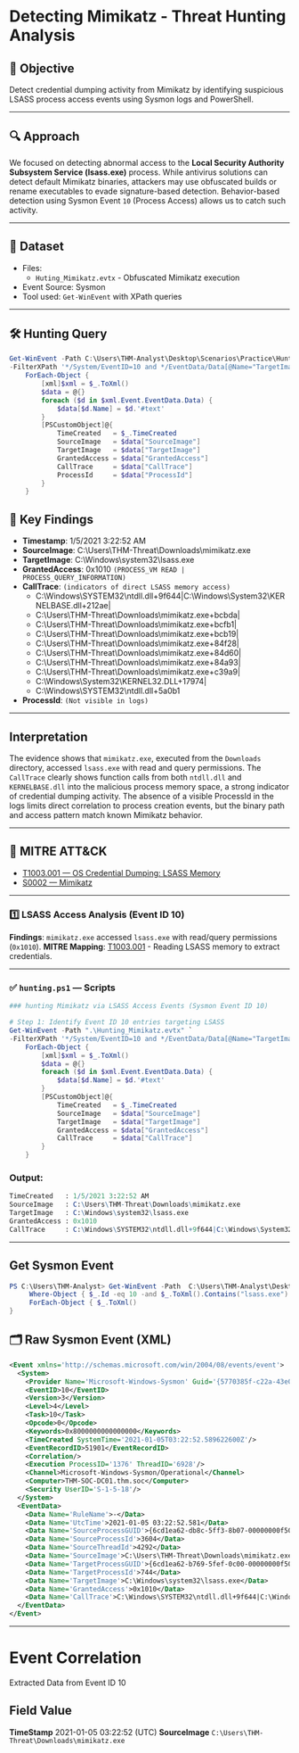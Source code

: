 # Detecting Mimikatz - Threat Hunting Analysis

## 📝 Objective
Detect credential dumping activity from Mimikatz by identifying suspicious LSASS process access events using Sysmon logs and PowerShell.

---

## 🔍 Approach
We focused on detecting abnormal access to the **Local Security Authority Subsystem Service (lsass.exe)** process.
While antivirus solutions can detect default Mimikatz binaries, attackers may use obfuscated builds or rename executables to evade signature-based detection.
Behavior-based detection using Sysmon Event `10` (Process Access) allows us to catch such activity.

---

## 📁 Dataset
- Files:
  - `Huting_Mimikatz.evtx` - Obfuscated Mimikatz execution
- Event Source: Sysmon
- Tool used: `Get-WinEvent` with XPath queries

--- 

## 🛠️ Hunting Query

```powershell
Get-WinEvent -Path C:\Users\THM-Analyst\Desktop\Scenarios\Practice\Hunting_Mimikatz.evtx `
-FilterXPath '*/System/EventID=10 and */EventData/Data[@Name="TargetImage"] and */EventData/Data="C:\Windows\system32\lsass.exe"' |
    ForEach-Object {
        [xml]$xml = $_.ToXml()
        $data = @{}
        foreach ($d in $xml.Event.EventData.Data) {
            $data[$d.Name] = $d.'#text'
        }
        [PSCustomObject]@{
            TimeCreated   = $_.TimeCreated
            SourceImage   = $data["SourceImage"]
            TargetImage   = $data["TargetImage"]
            GrantedAccess = $data["GrantedAccess"]
            CallTrace     = $data["CallTrace"]
            ProcessId     = $data["ProcessId"]
        }
    }
```

## 📌 Key Findings
- **Timestamp**: 1/5/2021 3:22:52 AM
- **SourceImage**: C:\Users\THM-Threat\Downloads\mimikatz.exe
- **TargetImage**: C:\Windows\system32\lsass.exe
- **GrantedAccess**: 0x1010 `(PROCESS_VM READ | PROCESS_QUERY_INFORMATION)`
- **CallTrace**: `(indicators of direct LSASS memory access)`
    - C:\Windows\SYSTEM32\ntdll.dll+9f644|C:\Windows\System32\KERNELBASE.dll+212ae|
    - C:\Users\THM-Threat\Downloads\mimikatz.exe+bcbda|
    - C:\Users\THM-Threat\Downloads\mimikatz.exe+bcfb1|
    - C:\Users\THM-Threat\Downloads\mimikatz.exe+bcb19|
    - C:\Users\THM-Threat\Downloads\mimikatz.exe+84f28|
    - C:\Users\THM-Threat\Downloads\mimikatz.exe+84d60|
    - C:\Users\THM-Threat\Downloads\mimikatz.exe+84a93|
    - C:\Users\THM-Threat\Downloads\mimikatz.exe+c39a9|
    - C:\Windows\System32\KERNEL32.DLL+17974|
    - C:\Windows\SYSTEM32\ntdll.dll+5a0b1
- **ProcessId**: `(Not visible in logs)`

---

## Interpretation
The evidence shows that `mimikatz.exe`, executed from the `Downloads` directory, accessed `lsass.exe` with read and query permissions.
The `CallTrace` clearly shows function calls from both `ntdll.dll` and `KERNELBASE.dll` into the malicious process memory space, a strong indicator of credential dumping activity.
The absence of a visible ProcessId in the logs limits direct correlation to process creation events, but the binary path and access pattern match known Mimikatz behavior.

--- 

## 🔗 MITRE ATT&CK

- [T1003.001 — OS Credential Dumping: LSASS Memory](https://attack.mitre.org/techniques/T1003/001/)
- [S0002 — Mimikatz](https://attack.mitre.org/software/S0002/)

---

### 1️⃣ LSASS Access Analysis (Event ID 10)
**Findings**: `mimikatz.exe` accessed `lsass.exe` with read/query permissions (`0x1010`).
**MITRE Mapping**: [T1003.001](https://attack.mitre.org/techniques/T1003/001/) - Reading LSASS memory to extract credentials.

---

### ✅ `hunting.ps1` — Scripts

```powershell
### hunting Mimikatz via LSASS Access Events (Sysmon Event ID 10)

# Step 1: Identify Event ID 10 entries targeting LSASS
Get-WinEvent -Path ".\Hunting_Mimikatz.evtx" `
-FilterXPath '*/System/EventID=10 and */EventData/Data[@Name="TargetImage"]="C:\Windows\system32\lsass.exe"' |
    ForEach-Object {
        [xml]$xml = $_.ToXml()
        $data = @{}
        foreach ($d in $xml.Event.EventData.Data) {
            $data[$d.Name] = $d.'#text'
        }
        [PSCustomObject]@{
            TimeCreated   = $_.TimeCreated
            SourceImage   = $data["SourceImage"]
            TargetImage   = $data["TargetImage"]
            GrantedAccess = $data["GrantedAccess"]
            CallTrace     = $data["CallTrace"]
        }
    }
```
### Output:
```mathematica
TimeCreated   : 1/5/2021 3:22:52 AM
SourceImage   : C:\Users\THM-Threat\Downloads\mimikatz.exe
TargetImage   : C:\Windows\system32\lsass.exe
GrantedAccess : 0x1010
CallTrace     : C:\Windows\SYSTEM32\ntdll.dll+9f644|C:\Windows\System32\KERNELBASE.dll+212ae|C:\Users\THM-Threat\Downloads\mimikatz.exe+bcbda|C:\Users\THM-Threat\Downloads\mimikatz.exe+bcfb1|C:\Users\THM-Threat\Downloads\mimikatz.exe+bcb19|C:\Users\THM-Threat\Downloads\mimikatz.exe+84f28|C:\Users\THM-Threat\Downloads\mimikatz.exe+84d60|C:\Users\THM-Threat\Downloads\mimikatz.exe+84a93|C:\Users\THM-Threat\Downloads\mimikatz.exe+c39a9|C:\Windows\System32\KERNEL32.DLL+17974|C:\Windows\SYSTEM32\ntdll.dll+5a0b1
```

---

## Get Sysmon Event 
```powershell
PS C:\Users\THM-Analyst> Get-WinEvent -Path  C:\Users\THM-Analyst\Desktop\Scenarios\Practice\Hunting_Mimikatz.evtx |
     Where-Object { $_.Id -eq 10 -and $_.ToXml().Contains("lsass.exe") } |
     ForEach-Object { $_.ToXml()
}
```

## 🗂 Raw Sysmon Event (XML)
```xml
<Event xmlns='http://schemas.microsoft.com/win/2004/08/events/event'>
  <System>
    <Provider Name='Microsoft-Windows-Sysmon' Guid='{5770385f-c22a-43e0-bf4c-06f5698ffbd9}'/>
    <EventID>10</EventID>
    <Version>3</Version>
    <Level>4</Level>
    <Task>10</Task>
    <Opcode>0</Opcode>
    <Keywords>0x8000000000000000</Keywords>
    <TimeCreated SystemTime='2021-01-05T03:22:52.589622600Z'/>
    <EventRecordID>51901</EventRecordID>
    <Correlation/>
    <Execution ProcessID='1376' ThreadID='6928'/>
    <Channel>Microsoft-Windows-Sysmon/Operational</Channel>
    <Computer>THM-SOC-DC01.thm.soc</Computer>
    <Security UserID='S-1-5-18'/>
  </System>
  <EventData>
    <Data Name='RuleName'>-</Data>
    <Data Name='UtcTime'>2021-01-05 03:22:52.581</Data>
    <Data Name='SourceProcessGUID'>{6cd1ea62-db8c-5ff3-8b07-00000000f500}</Data>
    <Data Name='SourceProcessId'>3604</Data>
    <Data Name='SourceThreadId'>4292</Data>
    <Data Name='SourceImage'>C:\Users\THM-Threat\Downloads\mimikatz.exe</Data>
    <Data Name='TargetProcessGUID'>{6cd1ea62-b769-5fef-0c00-00000000f500}</Data>
    <Data Name='TargetProcessId'>744</Data>
    <Data Name='TargetImage'>C:\Windows\system32\lsass.exe</Data>
    <Data Name='GrantedAccess'>0x1010</Data>
    <Data Name='CallTrace'>C:\Windows\SYSTEM32\ntdll.dll+9f644|C:\Windows\System32\KERNELBASE.dll+212ae|C:\Users\THM-Threat\Downloads\mimikatz.exe+bcbda|C:\Users\THM-Threat\Downloads\mimikatz.exe+bcfb1|C:\Users\THM-Threat\Downloads\mimikatz.exe+bcb19|C:\Users\THM-Threat\Downloads\mimikatz.exe+84f28|C:\Users\THM-Threat\Downloads\mimikatz.exe+84d60|C:\Users\THM-Threat\Downloads\mimikatz.exe+84a93|C:\Users\THM-Threat\Downloads\mimikatz.exe+c39a9|C:\Windows\System32\KERNEL32.DLL+17974|C:\Windows\SYSTEM32\ntdll.dll+5a0b1</Data>
  </EventData>
</Event>
```

---

# Event Correlation
Extracted Data from Event ID 10

Field              Value
---
**TimeStamp**      2021-01-05 03:22:52 (UTC)
**SourceImage**    `C:\Users\THM-Threat\Downloads\mimikatz.exe`

